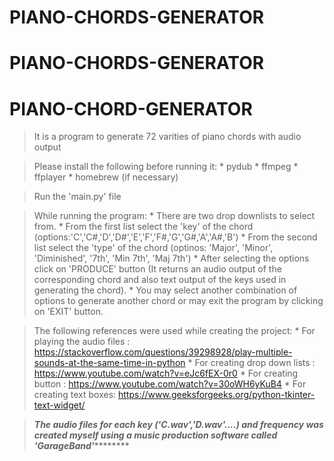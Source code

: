 # PIANO-CHORDS-GENERATOR
# PIANO-CHORDS-GENERATOR
# PIANO-CHORD-GENERATOR
> It is a program to generate 72 varities of piano chords with audio output


> Please install the following before running it:
         * pydub
         * ffmpeg
         * ffplayer
         * homebrew (if necessary)



>Run the 'main.py' file

>While running the program:
        * There are two drop downlists to select from.
        * From the first list select the 'key' of the chord (options:'C','C#,'D','D#','E','F','F#,'G','G#,'A','A#,'B')
        * From the second list select the 'type' of the chord (optinos: 'Major', 'Minor', 'Diminished', '7th', 'Min 7th', 'Maj 7th')
        * After selecting the options click on 'PRODUCE' button (It returns an audio output of the corresponding chord and also text output of the keys used in             generating the chord).
        * You may select another combination of options to generate another chord or may exit the program by clicking on 'EXIT' button.



> The following references were used while creating the project:
        * For playing the audio files : https://stackoverflow.com/questions/39298928/play-multiple-sounds-at-the-same-time-in-python
        * For creating drop down lists : https://www.youtube.com/watch?v=eJc6fEX-0r0
        * For creating button : https://www.youtube.com/watch?v=30oWH6yKuB4
        * For creating text boxes: https://www.geeksforgeeks.org/python-tkinter-text-widget/


> *******The audio files for each key ('C.wav','D.wav'....) and frequency was created myself using a music production software called 'GarageBand'***************
